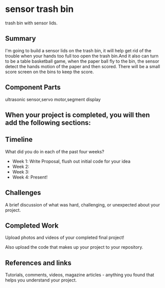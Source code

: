 # sensor trash bin

trash bin with sensor lids.

## Summary

I'm going to build a sensor lids on the trash bin, it will help get rid of the trouble 
when your hands too full too open the trash bin.And it also can turn to be a table basketball game,
when the paper ball fly to the bin, the sensor detect the hands motion of the paper and then scored.
There will be a small score screen on the bins to keep the score.


## Component Parts

ultrasonic sensor,servo motor,segment display



## When your project is completed, you will then add the following sections:

## Timeline

What did you do in each of the past four weeks?

- Week 1: Write Proposal, flush out initial code for your idea
- Week 2:
- Week 3:
- Week 4: Present!
 
## Challenges

A brief discussion of what was hard, challenging, or unexpected about your project.

## Completed Work

Upload photos and videos of your completed final project!

Also upload the code that makes up your project to your repository.

## References and links

Tutorials, comments, videos, magazine articles - anything you found that helps you understand your project.
